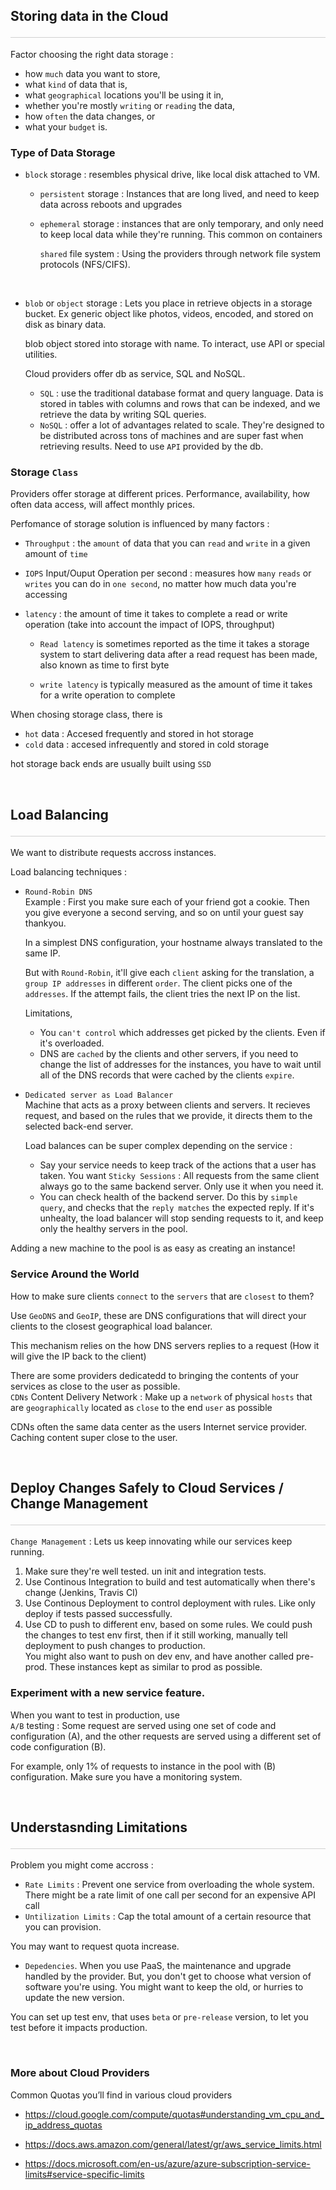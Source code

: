 <style>hr{opacity: 20%; height: 1px!important; margin-bottom:0px!important</style>

## Storing data in the Cloud <hr/>
Factor choosing the right data storage :
- how `much` data you want to store, 
- what `kind` of data that is, 
- what `geographical` locations you'll be using it in, 
- whether you're mostly `writing` or `reading` the data, 
- how `often` the data changes, or
- what your `budget` is.

### Type of Data Storage

- `block` storage : resembles physical drive, like local disk attached to VM.
    - `persistent` storage : Instances that are long lived, and need to keep data across reboots and upgrades
    - `ephemeral` storage :  instances that are only temporary, and only need to keep local data while they're running. This common on containers 

        `shared` file system : Using the providers through network file system protocols (NFS/CIFS).

<br>

- `blob` or `object` storage : Lets you place in retrieve objects in a storage bucket. Ex generic object like photos, videos, encoded, and stored on disk as binary data. 

    blob object stored into storage with name. To interact, use API or special utilities.

    Cloud providers offer db as service, SQL and NoSQL.
    - `SQL` : use the traditional database format and query language. Data is stored in tables with columns and rows that can be indexed, and we retrieve the data by writing SQL queries.
    - `NoSQL` : offer a lot of advantages related to scale. They're designed to be distributed across tons of machines and are super fast when retrieving results. Need to use `API` provided by the db. 

### Storage `Class`
Providers offer storage at different prices. Performance, availability, how often data access, will affect monthly prices.

Perfomance of storage solution is influenced by many factors : 
- `Throughput` : the `amount` of data that you can `read` and `write` in a given amount of `time`

- `IOPS` Input/Ouput Operation per second : measures how `many` `reads` or `writes` you can do in `one second`, no matter how much data you're accessing

- `latency` : the amount of time it takes to complete a read or write operation (take into account the impact of IOPS, throughput)
    - `Read latency` is sometimes reported as the time it takes a storage system to start delivering data after a read request has been made, also known as time to first byte

    - `write latency` is typically measured as the amount of time it takes for a write operation to complete

When chosing storage class, there is
- `hot` data : Accesed frequently and stored in hot storage
- `cold` data : accesed infrequently and stored in cold storage

hot storage back ends are usually built using `SSD`

<br>

## Load Balancing <hr/>
We want to distribute requests accross instances. 

Load balancing techniques :
- `Round-Robin DNS`<br>
Example : First you make sure each of your friend got a cookie. Then you give everyone a second serving, and so on until your guest say thankyou. 

    In a simplest DNS configuration, your hostname always translated to the same IP.  

    But with `Round-Robin`, it'll give each `client` asking for the translation, a `group IP addresses` in different `order`. The client picks one of the `addresses`. If the attempt fails, the client tries the next IP on the list. 

    Limitations, 
    - You `can't control` which addresses get picked by the clients. Even if it's overloaded.
    - DNS are `cached` by the clients and other servers, if you need to change the list of addresses for the instances, you have to wait until all of the DNS records that were cached by the clients `expire`.

- `Dedicated server as Load Balancer`<br>
    Machine that acts as a proxy between clients and servers. It recieves request, and based on the rules that we provide, it directs them to the selected back-end server.

    Load balances can be super complex depending on the service :
    - Say your service needs to keep track of the actions that a user has taken. You want `Sticky Sessions` : All requests from the same client always go to the same backend server. Only use it when you need it.
    - You can check health of the backend server. Do this by `simple query`, and checks that the `reply matches` the expected reply. If it's unhealty, the load balancer will stop sending requests to it, and keep only the healthy servers in the pool. 

Adding  a new machine to the pool is as easy as creating an instance! 

### Service Around the World
How to make sure clients `connect` to the `servers` that are `closest` to them?

Use `GeoDNS` and `GeoIP`, these are DNS configurations that will direct your clients to the closest geographical load balancer.

This mechanism relies on the how DNS servers replies to a request (How it will give the IP back to the client)

There are some providers dedicatedd to bringing the contents of your services as close to the user as possible.<br>
`CDNs` Content Delivery Network : Make up a `network` of physical `hosts` that are `geographically` located as `close` to the end `user` as possible

CDNs often the same data center as the users Internet service provider. Caching content super close to the user. 

<br>

## Deploy Changes Safely to Cloud Services / Change Management <hr/>
`Change Management` : Lets us keep innovating while our services keep running.

1. Make sure they're well tested. un init and integration tests. 
2. Use Continous Integration to build and test automatically when there's change (Jenkins, Travis CI)
3. Use Continous Deployment to control deployment with rules. Like only deploy if tests passed successfully.
4. Use CD to push to different env, based on some rules. We could push the changes to test env first, then if it still working, manually tell deployment to push changes to production. <br>
You might also want to push on dev env, and have another called pre-prod. These instances kept as similar to prod as possible.

### Experiment with a new service feature.

When you want to test in production, use <br>
`A/B` testing : Some request are served using one set of code and configuration (A), and the other requests are served using a different set of code configuration (B).

For example, only 1% of requests to instance in the pool with (B) configuration. Make sure you have a monitoring system. 

<br>

## Understasnding Limitations <hr/>
Problem you might come accross :
- `Rate Limits` : Prevent one service from overloading the whole system. There might be a rate limit of one call per second for an expensive API call
- `Untilization Limits` : Cap the total amount of a certain resource that you can provision. 

You may want to request quota increase. 

- `Depedencies`. When you use PaaS, the maintenance and upgrade handled by the provider. But, you don't get to choose what version of software you're using. You might want to keep the old, or hurries to update the new version.

You can set up test env, that uses `beta` or `pre-release` version, to let you test before it impacts production.

<br>

### More about Cloud Providers
Common Quotas you’ll find in various cloud providers
<ul><li><p><a href="https://cloud.google.com/compute/quotas#understanding_vm_cpu_and_ip_address_quotas" title="" target="_blank" rel="noopener nofollow" aria-label=""><u>https://cloud.google.com/compute/quotas#understanding_vm_cpu_and_ip_address_quotas</u></a></p></li><li><p><a href="https://docs.aws.amazon.com/general/latest/gr/aws_service_limits.html" title="" target="_blank" rel="noopener nofollow" aria-label=""><u>https://docs.aws.amazon.com/general/latest/gr/aws_service_limits.html</u></a></p></li><li><p><a href="https://docs.microsoft.com/en-us/azure/azure-subscription-service-limits#service-specific-limits" title="" target="_blank" rel="noopener nofollow" aria-label=""><u>https://docs.microsoft.com/en-us/azure/azure-subscription-service-limits#service-specific-limits</u></a></p></li></ul>